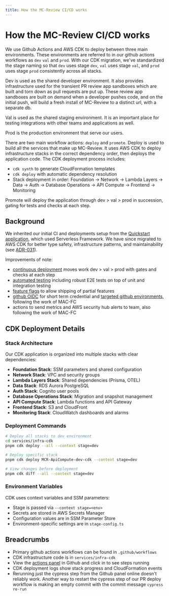 ```yaml
---
title: How the MC-Review CI/CD works
---
```


# How the MC-Review CI/CD works
We use Github Actions and AWS CDK to deploy between three main environments. These environments are referred to in our github actions workflows as `dev` `val` and `prod`. With our CDK migration, we've standardized the stage naming so that `dev` uses stage `dev`, `val` uses stage `val`, and `prod` uses stage `prod` consistently across all stacks.

Dev is used as the shared developer environment. It also provides infrastructure used for the transient PR review app sandboxes which are built and torn down as pull requests are put up. These review app sandboxes are built on demand when a developer pushes code, and on the initial push, will build a fresh install of MC-Review to a distinct url, with a separate db.

Val is used as the shared staging environment. It is an important place for testing integrations with other teams and applications as well.

Prod is the production environment that serve our users.

There are two main workflow actions: `deploy` and  `promote`. Deploy is used to build all the services that make up MC-Review. It uses AWS CDK to deploy infrastructure stacks in the correct dependency order, then deploys the application code. The CDK deployment process includes:
- `cdk synth` to generate CloudFormation templates
- `cdk deploy` with automatic dependency resolution
- Stack deployment in order: Foundation → Network → Lambda Layers → Data → Auth → Database Operations → API Compute → Frontend → Monitoring

Promote will deploy the application through dev > val > prod in succession, gating for tests and checks at each step.

## Background
We inherited our initial CI and deployments setup from the [Quickstart application](https://github.com/Enterprise-CMCS/macpro-quickstart-serverless), which used Serverless Framework. We have since migrated to AWS CDK for better type safety, infrastructure patterns, and maintainability (see [ADR-031](../architectural-decision-records/031-migrate-from-serverless-to-cdk.md)).

Improvements of note:
- [continuous deployment](../architectural-decision-records/003-deploy-automatically-to-prod.md) moves work dev > val > prod with gates and checks at each step
- [automated testing](../architectural-decision-records/006-automated-testing-approach.md) including robust E2E tests on top of unit and integration testing
- [feature flags](../architectural-decision-records/016-use-launch-darkly-for-feature-flags.md) to allow shipping of partial features
- [github OIDC](../architectural-decision-records/020-use-oidc-for-aws-credentials.md) for short term credential and [targeted github environments](../architectural-decision-records/021-use-github-environments.md), following the work of MAC-FC
- actions to send metrics and AWS security hub alerts to team, also following the work of MAC-FC
## CDK Deployment Details

### Stack Architecture
Our CDK application is organized into multiple stacks with clear dependencies:
- **Foundation Stack**: SSM parameters and shared configuration
- **Network Stack**: VPC and security groups  
- **Lambda Layers Stack**: Shared dependencies (Prisma, OTEL)
- **Data Stack**: RDS Aurora PostgreSQL
- **Auth Stack**: Cognito user pools
- **Database Operations Stack**: Migration and snapshot management
- **API Compute Stack**: Lambda functions and API Gateway
- **Frontend Stack**: S3 and CloudFront
- **Monitoring Stack**: CloudWatch dashboards and alarms

### Deployment Commands
```bash
# Deploy all stacks to dev environment
cd services/infra-cdk
pnpm cdk deploy --all --context stage=dev

# Deploy specific stack
pnpm cdk deploy MCR-ApiCompute-dev-cdk --context stage=dev

# View changes before deployment
pnpm cdk diff --all --context stage=dev
```

### Environment Variables
CDK uses context variables and SSM parameters:
- Stage is passed via `--context stage=<env>`
- Secrets are stored in AWS Secrets Manager
- Configuration values are in SSM Parameter Store
- Environment-specific settings are in `stage-config.ts`

## Breadcrumbs
- Primary github actions workflows can be found in `.github/workflows`
- CDK infrastructure code is in `services/infra-cdk`
- View the [actions panel](https://github.com/Enterprise-CMCS/managed-care-review/actions) in Github and click in to see steps running
- CDK deployment logs show stack progress and CloudFormation events
- Rerunning just the cypress step from the Github panel online doesn't reliably work. Another way to restart the cypress step of our PR deploy workflow is making an empty commit with the commit message `cypress re-run`

